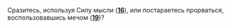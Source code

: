 Сразитесь, используя Силу мысли ([**16**](#n_16)), или постараетесь прорваться, воспользовавшись мечом ([**19**](#n_19))?

